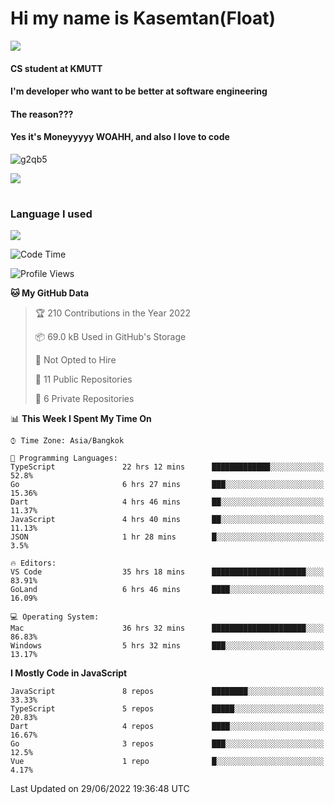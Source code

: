 # Hi my name is Kasemtan(Float)
![](https://64.media.tumblr.com/9c2a8f831efe8da556ffbf89cebb52c9/b86c1ab833a37e32-93/s1280x1920/d000dc22f75df64be2bc150f5fa69c4f6df6bb07.gifv)
#### CS student at KMUTT
#### I'm developer who want to be better at software engineering
#### The reason???
#### Yes it's Moneyyyyy WOAHH, and also I love to code
![g2qb5](https://user-images.githubusercontent.com/69688279/175812510-9235eaf7-72f7-40d3-b163-56efa9aa5c6b.gif)


[![](https://github-readme-stats.vercel.app/api?username=FloatKasemtan&show_icons=true&theme=nightowl)]()
#
### Language I used
[![](https://github-readme-stats.vercel.app/api/top-langs/?username=FloatKasemtan&layout=compact&theme=nightowl)]()
<!--START_SECTION:waka-->
![Code Time](http://img.shields.io/badge/Code%20Time-534%20hrs%206%20mins-blue)

![Profile Views](http://img.shields.io/badge/Profile%20Views-10-blue)

**🐱 My GitHub Data** 

> 🏆 210 Contributions in the Year 2022
 > 
> 📦 69.0 kB Used in GitHub's Storage 
 > 
> 🚫 Not Opted to Hire
 > 
> 📜 11 Public Repositories 
 > 
> 🔑 6 Private Repositories  
 > 
📊 **This Week I Spent My Time On** 

```text
⌚︎ Time Zone: Asia/Bangkok

💬 Programming Languages: 
TypeScript               22 hrs 12 mins      █████████████░░░░░░░░░░░░   52.8% 
Go                       6 hrs 27 mins       ███░░░░░░░░░░░░░░░░░░░░░░   15.36% 
Dart                     4 hrs 46 mins       ██░░░░░░░░░░░░░░░░░░░░░░░   11.37% 
JavaScript               4 hrs 40 mins       ██░░░░░░░░░░░░░░░░░░░░░░░   11.13% 
JSON                     1 hr 28 mins        █░░░░░░░░░░░░░░░░░░░░░░░░   3.5%

🔥 Editors: 
VS Code                  35 hrs 18 mins      █████████████████████░░░░   83.91% 
GoLand                   6 hrs 46 mins       ████░░░░░░░░░░░░░░░░░░░░░   16.09%

💻 Operating System: 
Mac                      36 hrs 32 mins      █████████████████████░░░░   86.83% 
Windows                  5 hrs 32 mins       ███░░░░░░░░░░░░░░░░░░░░░░   13.17%

```

**I Mostly Code in JavaScript** 

```text
JavaScript               8 repos             ████████░░░░░░░░░░░░░░░░░   33.33% 
TypeScript               5 repos             █████░░░░░░░░░░░░░░░░░░░░   20.83% 
Dart                     4 repos             ████░░░░░░░░░░░░░░░░░░░░░   16.67% 
Go                       3 repos             ███░░░░░░░░░░░░░░░░░░░░░░   12.5% 
Vue                      1 repo              █░░░░░░░░░░░░░░░░░░░░░░░░   4.17%

```



 Last Updated on 29/06/2022 19:36:48 UTC
<!--END_SECTION:waka-->
<!--
**FloatKasemtan/FloatKasemtan** is a ✨ _special_ ✨ repository because its `README.md` (this file) appears on your GitHub profile.

Here are some ideas to get you started:

- 🔭 I’m currently working on ...
- 🌱 I’m currently learning ...
- 👯 I’m looking to collaborate on ...
- 🤔 I’m looking for help with ...
- 💬 Ask me about ...
- 📫 How to reach me: ...
- 😄 Pronouns: ...
- ⚡ Fun fact: ...
-->

